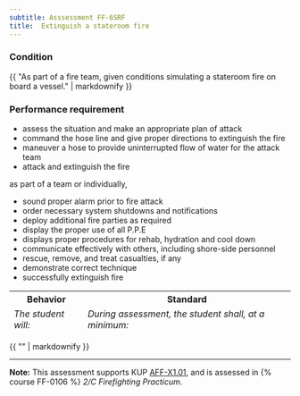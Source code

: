 ```yaml
---
subtitle: Asssessment FF-6SRF
title:  Extinguish a stateroom fire
---
```




### Condition

{{ "As part of a fire team, given conditions simulating a stateroom fire on board a vessel." | markdownify }}

### Performance requirement 

<table width='100%' class='Guidelines'>
 <thead>
 <tr>
     <th class='thirty'>Behavior</th>
     <th class='seventy'>Standard</th>
 </tr>
 <tr>
     <td><em>The student will:</em></td>
     <td><em>During assessment, the student shall, at a minimum:</em></td>
 </tr>
 </thead>
 <tbody>


<!--rowstart-->

* assess the situation and make an appropriate plan of attack
* command the hose line and give proper directions to extinguish the fire
* maneuver a hose to provide uninterrupted flow of water for the attack team
* attack and extinguish the fire


<!--cellbreak-->

as part of a team or individually,

* sound proper alarm prior to fire attack
* order necessary system shutdowns and notifications
* deploy additional fire parties as required 
* display the proper use of all P.P.E
* displays proper procedures for rehab, hydration and cool down 
* communicate effectively with others, including shore-side personnel
* rescue, remove, and treat casualties, if any
* demonstrate correct technique
* successfully extinguish fire

<!--rowend-->


 </tbody>
 </table>

{{ "" | markdownify }}


*****

**Note:** This assessment supports KUP [AFF-X1.01]({{site.baseurl}}/tables/63.html#AFF-X1.01), and is assessed in  {% course  FF-0106 %}  *2/C Firefighting Practicum*. 

